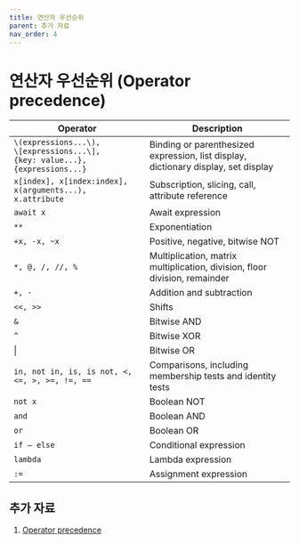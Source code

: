 ```yaml
---
title: 연산자 우선순위
parent: 추가 자료
nav_order: 4
---
```


# 연산자 우선순위 (Operator precedence)  

| **Operator**                                                                         | **Description**                                                                    |
|--------------------------------------------------------------------------------------|------------------------------------------------------------------------------------|
| `\(expressions...\),`<br>`\[expressions...\],`<br>`{key: value...},{expressions...}` | Binding or parenthesized expression, list display, dictionary display, set display |
| `x[index], x[index:index], x(arguments...), x.attribute`                             | Subscription, slicing, call, attribute reference                                   |
| `await x`                                                                            | Await expression                                                                   |
| `**`                                                                                 | Exponentiation                                                                     |
| `+x, -x, ~x`                                                                         | Positive, negative, bitwise NOT                                                    |
| `*, @, /, //, %`                                                                     | Multiplication, matrix multiplication, division, floor division, remainder         |
| `+, -`                                                                               | Addition and subtraction                                                           |
| `<<, >>`                                                                             | Shifts                                                                             |
| `&`                                                                                  | Bitwise AND                                                                        |
| `^`                                                                                  | Bitwise XOR                                                                        |
| &#124;                                                                               | Bitwise OR                                                                         |
| `in, not in, is, is not, <, <=, >, >=, !=, ==`                                       | Comparisons, including membership tests and identity tests                         |
| `not x`                                                                              | Boolean NOT                                                                        |
| `and`                                                                                | Boolean AND                                                                        |
| `or`                                                                                 | Boolean OR                                                                         |
| `if – else`                                                                          | Conditional expression                                                             |
| `lambda`                                                                             | Lambda expression                                                                  |
| `:=`                                                                                 | Assignment expression                                                              |

## 추가 자료  
1. [Operator precedence](https://docs.python.org/3/reference/expressions.html)